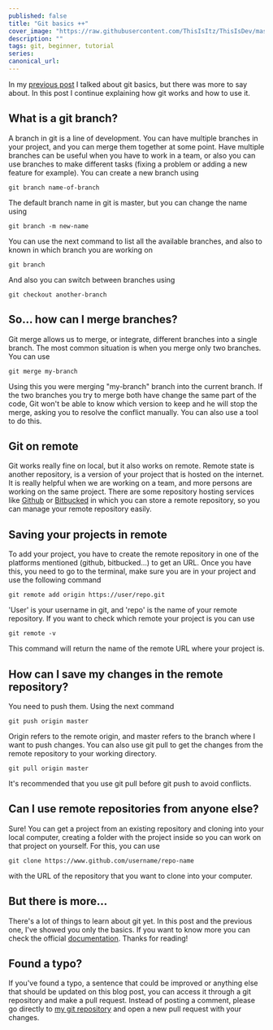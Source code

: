 ```yaml
---
published: false
title: "Git basics ++"
cover_image: "https://raw.githubusercontent.com/ThisIsItz/ThisIsDev/master/blog-posts/git-basic-2/assets/git.png"
description: ""
tags: git, beginner, tutorial
series:
canonical_url:
---
```


In my [previous post](https://dev.to/thisisitz/git-basics-5808) I talked about git basics, but there was more to say about. In this post I continue explaining how git works and how to use it.


## What is a git branch?

A branch in git is a line of development. You can have multiple branches in your project, and you can merge them together at some point. Have multiple branches can be useful when you have to work in a team, or also you can use branches to make different tasks (fixing a problem or adding a new feature for example). You can create a new branch using

```
git branch name-of-branch
```

The default branch name in git is master, but you can change the name using

```
git branch -m new-name
```

You can use the next command to list all the available branches, and also to known in which branch you are working on

```
git branch
```

And also you can switch between branches using

```
git checkout another-branch
```

## So... how can I merge branches?

Git merge allows us to merge, or integrate, different branches into a single branch.
The most common situation is when you merge only two branches. You can use

```
git merge my-branch
```

Using this you were merging "my-branch" branch into the current branch.
If the two branches you try to merge both have change the same part of the code, Git won't be able to know which version to keep and he will stop the merge, asking you to resolve the conflict manually. You can also use a tool to do this.


## Git on remote

Git works really fine on local, but it also works on remote. Remote state is another repository, is a version of your project that is hosted on the internet. It is really helpful when we are working on a team, and more persons are working on the same project. There are some repository hosting services like [Github](https://github.com) or [Bitbucked](https://bitbucket.org/) in which you can store a remote repository, so you can manage your remote repository easily.


## Saving your projects in remote

To add your project, you have to create the remote repository in one of the platforms mentioned (github, bitbucked...) to get an URL. Once you have this, you need to go to the terminal, make sure you are in your project and use the following command

```
git remote add origin https://user/repo.git 
```

'User' is your username in git, and 'repo' is the name of your remote repository. If you want to check which remote your project is you can use

```
git remote -v
```

This command will return the name of the remote URL where your project is.



## How can I save my changes in the remote repository?

You need to push them. Using the next command

```
git push origin master
```

Origin refers to the remote origin, and master refers to the branch where I want to push changes.
You can also use git pull to get the changes from the remote repository to your working directory.

```
git pull origin master
```

It's recommended that you use git pull before git push to avoid conflicts.


## Can I use remote repositories from anyone else?

Sure! You can get a project from an existing repository and cloning into your local computer, creating a folder with the project inside so you can work on that project on yourself. For this, you can use

```
git clone https://www.github.com/username/repo-name
```

with the URL of the repository that you want to clone into your computer.

## But there is more...

There's a lot of things to learn about git yet. In this post and the previous one, I've showed you only the basics. If you want to know more you can check the official [documentation](https://git-scm.com/doc). Thanks for reading!

## Found a typo?

If you've found a typo, a sentence that could be improved or anything else that should be updated on this blog post, you can access it through a git repository and make a pull request. Instead of posting a comment, please go directly to [my git repository](https://github.com/ThisIsItz/ThisIsDev) and open a new pull request with your changes.

